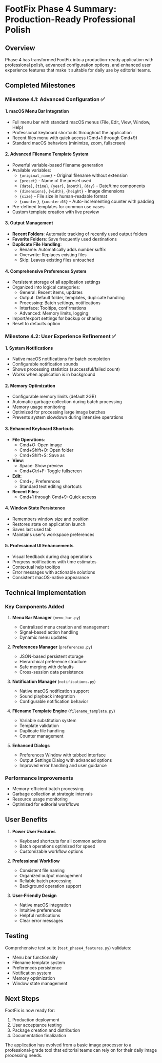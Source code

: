# FootFix Phase 4 Summary: Production-Ready Professional Polish

## Overview
Phase 4 has transformed FootFix into a production-ready application with professional polish, advanced configuration options, and enhanced user experience features that make it suitable for daily use by editorial teams.

## Completed Milestones

### Milestone 4.1: Advanced Configuration ✅

#### 1. **macOS Menu Bar Integration**
- Full menu bar with standard macOS menus (File, Edit, View, Window, Help)
- Professional keyboard shortcuts throughout the application
- Recent files menu with quick access (Cmd+1 through Cmd+9)
- Standard macOS behaviors (minimize, zoom, fullscreen)

#### 2. **Advanced Filename Template System**
- Powerful variable-based filename generation
- Available variables:
  - `{original_name}` - Original filename without extension
  - `{preset}` - Name of the preset used
  - `{date}`, `{time}`, `{year}`, `{month}`, `{day}` - Date/time components
  - `{dimensions}`, `{width}`, `{height}` - Image dimensions
  - `{size}` - File size in human-readable format
  - `{counter}`, `{counter:03}` - Auto-incrementing counter with padding
- Pre-defined templates for common use cases
- Custom template creation with live preview

#### 3. **Output Management**
- **Recent Folders**: Automatic tracking of recently used output folders
- **Favorite Folders**: Save frequently used destinations
- **Duplicate File Handling**:
  - Rename: Automatically adds number suffix
  - Overwrite: Replaces existing files
  - Skip: Leaves existing files untouched

#### 4. **Comprehensive Preferences System**
- Persistent storage of all application settings
- Organized into logical categories:
  - General: Recent items, updates
  - Output: Default folder, templates, duplicate handling
  - Processing: Batch settings, notifications
  - Interface: Tooltips, confirmations
  - Advanced: Memory limits, logging
- Import/export settings for backup or sharing
- Reset to defaults option

### Milestone 4.2: User Experience Refinement ✅

#### 1. **System Notifications**
- Native macOS notifications for batch completion
- Configurable notification sounds
- Shows processing statistics (successful/failed count)
- Works when application is in background

#### 2. **Memory Optimization**
- Configurable memory limits (default 2GB)
- Automatic garbage collection during batch processing
- Memory usage monitoring
- Optimized for processing large image batches
- Prevents system slowdown during intensive operations

#### 3. **Enhanced Keyboard Shortcuts**
- **File Operations**:
  - Cmd+O: Open image
  - Cmd+Shift+O: Open folder
  - Cmd+Shift+S: Save as
- **View**:
  - Space: Show preview
  - Cmd+Ctrl+F: Toggle fullscreen
- **Edit**:
  - Cmd+,: Preferences
  - Standard text editing shortcuts
- **Recent Files**:
  - Cmd+1 through Cmd+9: Quick access

#### 4. **Window State Persistence**
- Remembers window size and position
- Restores state on application launch
- Saves last used tab
- Maintains user's workspace preferences

#### 5. **Professional UI Enhancements**
- Visual feedback during drag operations
- Progress notifications with time estimates
- Contextual help tooltips
- Error messages with actionable solutions
- Consistent macOS-native appearance

## Technical Implementation

### Key Components Added

1. **Menu Bar Manager** (`menu_bar.py`)
   - Centralized menu creation and management
   - Signal-based action handling
   - Dynamic menu updates

2. **Preferences Manager** (`preferences.py`)
   - JSON-based persistent storage
   - Hierarchical preference structure
   - Safe merging with defaults
   - Cross-session data persistence

3. **Notification Manager** (`notifications.py`)
   - Native macOS notification support
   - Sound playback integration
   - Configurable notification behavior

4. **Filename Template Engine** (`filename_template.py`)
   - Variable substitution system
   - Template validation
   - Duplicate file handling
   - Counter management

5. **Enhanced Dialogs**
   - Preferences Window with tabbed interface
   - Output Settings Dialog with advanced options
   - Improved error handling and user guidance

### Performance Improvements

- Memory-efficient batch processing
- Garbage collection at strategic intervals
- Resource usage monitoring
- Optimized for editorial workflows

## User Benefits

1. **Power User Features**
   - Keyboard shortcuts for all common actions
   - Batch operations optimized for speed
   - Customizable workflow options

2. **Professional Workflow**
   - Consistent file naming
   - Organized output management
   - Reliable batch processing
   - Background operation support

3. **User-Friendly Design**
   - Native macOS integration
   - Intuitive preferences
   - Helpful notifications
   - Clear error messages

## Testing

Comprehensive test suite (`test_phase4_features.py`) validates:
- Menu bar functionality
- Filename template system
- Preferences persistence
- Notification system
- Memory optimization
- Window state management

## Next Steps

FootFix is now ready for:
1. Production deployment
2. User acceptance testing
3. Package creation and distribution
4. Documentation finalization

The application has evolved from a basic image processor to a professional-grade tool that editorial teams can rely on for their daily image processing needs.